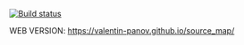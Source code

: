[![Build status](https://ci.appveyor.com/api/projects/status/00hx1c2asx8i0w65?svg=true)](https://ci.appveyor.com/project/vapanov/source-map)

WEB VERSION: https://valentin-panov.github.io/source_map/